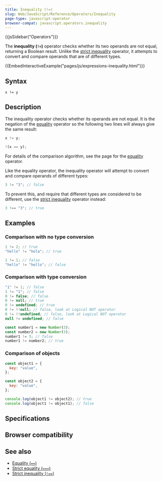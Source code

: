 ```yaml
---
title: Inequality (!=)
slug: Web/JavaScript/Reference/Operators/Inequality
page-type: javascript-operator
browser-compat: javascript.operators.inequality
---
```


{{jsSidebar("Operators")}}

The **inequality (`!=`)** operator checks whether its two operands are not
equal, returning a Boolean result.
Unlike the [strict inequality](/Web/JavaScript/Reference/Operators/Strict_inequality) operator,
it attempts to convert and compare operands that are of different types.

{{EmbedInteractiveExample("pages/js/expressions-inequality.html")}}

## Syntax

```js-nolint
x != y
```

## Description

The inequality operator checks whether its operands are not equal. It is the negation
of the [equality](/Web/JavaScript/Reference/Operators/Equality)
operator so the following two lines will always give the same result:

```js
x != y;

!(x == y);
```

For details of the comparison algorithm, see the page for the [equality](/Web/JavaScript/Reference/Operators/Equality) operator.

Like the equality operator, the inequality operator will attempt to convert and compare
operands of different types:

```js
3 != "3"; // false
```

To prevent this, and require that different types are considered to be different, use
the [strict inequality](/Web/JavaScript/Reference/Operators/Strict_inequality) operator instead:

```js
3 !== "3"; // true
```

## Examples

### Comparison with no type conversion

```js
1 != 2; // true
"hello" != "hola"; // true

1 != 1; // false
"hello" != "hello"; // false
```

### Comparison with type conversion

```js
"1" != 1; // false
1 != "1"; // false
0 != false; // false
0 != null; // true
0 != undefined; // true
0 != !!null; // false, look at Logical NOT operator
0 != !!undefined; // false, look at Logical NOT operator
null != undefined; // false

const number1 = new Number(3);
const number2 = new Number(3);
number1 != 3; // false
number1 != number2; // true
```

### Comparison of objects

```js
const object1 = {
  key: "value",
};

const object2 = {
  key: "value",
};

console.log(object1 != object2); // true
console.log(object1 != object1); // false
```

## Specifications



## Browser compatibility



## See also

- [Equality (`==`)](/Web/JavaScript/Reference/Operators/Equality)
- [Strict equality (`===`)](/Web/JavaScript/Reference/Operators/Strict_equality)
- [Strict inequality (`!==`)](/Web/JavaScript/Reference/Operators/Strict_inequality)
